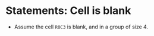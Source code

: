 # Statements: Cell is blank

<!-- %% svg-grid: none -->
<!-- %% hide           -->

* Assume the cell `R0C3` is blank, and in a group of size 4.

